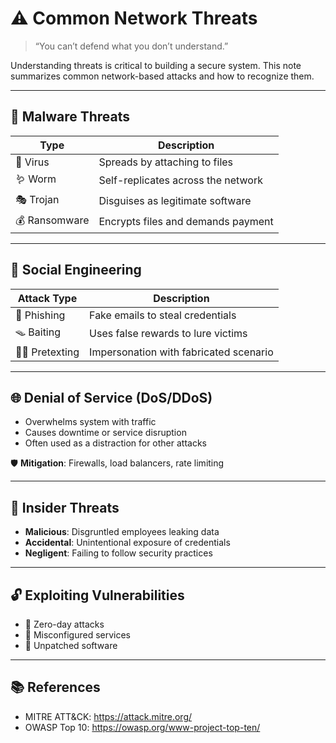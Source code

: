 # ⚠️ Common Network Threats

> “You can’t defend what you don’t understand.”

Understanding threats is critical to building a secure system. This note summarizes common network-based attacks and how to recognize them.

---

## 🦠 Malware Threats

| Type        | Description                                  |
|-------------|----------------------------------------------|
| 🧬 Virus     | Spreads by attaching to files                |
| 🪱 Worm      | Self-replicates across the network           |
| 🎭 Trojan   | Disguises as legitimate software              |
| 💰 Ransomware | Encrypts files and demands payment          |

---

## 🧠 Social Engineering

| Attack Type     | Description                                  |
|------------------|----------------------------------------------|
| 🎣 Phishing       | Fake emails to steal credentials             |
| 🪤 Baiting         | Uses false rewards to lure victims          |
| 🧑‍💼 Pretexting    | Impersonation with fabricated scenario       |

---

## 🌐 Denial of Service (DoS/DDoS)

- Overwhelms system with traffic
- Causes downtime or service disruption
- Often used as a distraction for other attacks

🛡️ **Mitigation**: Firewalls, load balancers, rate limiting

---

## 👤 Insider Threats

- **Malicious**: Disgruntled employees leaking data
- **Accidental**: Unintentional exposure of credentials
- **Negligent**: Failing to follow security practices

---

## 🔓 Exploiting Vulnerabilities

- 📅 Zero-day attacks
- 🧩 Misconfigured services
- 🧱 Unpatched software

---

## 📚 References

- MITRE ATT&CK: https://attack.mitre.org/
- OWASP Top 10: https://owasp.org/www-project-top-ten/
